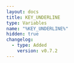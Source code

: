 ```yaml
---
layout: docs
title: KEY_UNDERLINE
type: Variables
name: "%KEY_UNDERLINE%"
hidden: true
changelog:
  - type: Added
    version: v0.7.2
---
```

